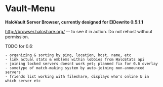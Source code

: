 # Vault-Menu

**HaloVault Server Browser, currently designed for ElDewrito 0.5.1.1**

http://browser.haloshare.org/ -- to see it in action. Do not rehost without permission.

TODO for 0.6:
```
- organizing & sorting by ping, location, host, name, etc
- link actual stats & emblems within lobbies from HaloStats api
- joining locked servers doesnt work yet; planned fix for 0.6 overlay
- sometype of match-making system by auto-joining non-announced servers
- friends list working with fileshare, displays who's online & in which server etc
```